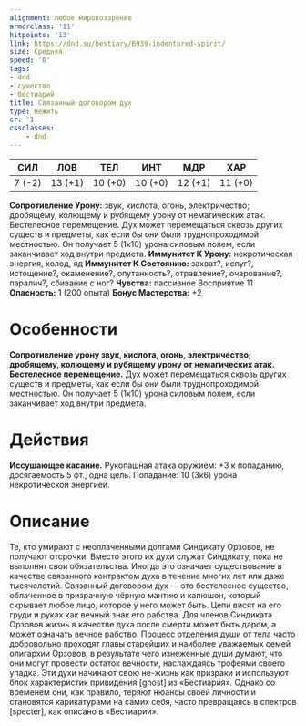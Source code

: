 ```yaml
---
alignment: любое мировоззрение
armorclass: '11'
hitpoints: '13'
link: https://dnd.su/bestiary/6939-indentured-spirit/
size: Средняя
speed: '0'
tags:
- dnd
- существо
- бестиарий
title: Связанный договором дух
type: Нежить
cr: '1'
cssclasses:
    - dnd
---
```



| СИЛ | ЛОВ | ТЕЛ | ИНТ | МДР | ХАР |
|---|---|---|---|---|---|
| 7 (-2) | 13 (+1) | 10 (+0) | 10 (+0) | 12 (+1) | 11 (+0) |
**Сопротивление Урону:** звук, кислота, огонь, электричество; дробящему, колющему и рубящему урону от немагических атак.
Бестелесное перемещение. Дух может перемещаться сквозь других существ и предметы, как если бы они были труднопроходимой местностью. Он получает 5 (1к10) урона силовым полем, если заканчивает ход внутри предмета.
**Иммунитет К Урону:** некротическая энергия, холод, яд
**Иммунитет К Состоянию:** захват?, испуг?, истощение?, окаменение?, опутанность?, отравление?, очарование?, паралич?, сбивание с ног?
**Чувства:** пассивное Восприятие 11
**Опасность:** 1 (200 опыта)
**Бонус Мастерства:** +2


# Особенности
**Сопротивление урону звук, кислота, огонь, электричество; дробящему, колющему и рубящему урону от немагических атак.** 
**Бестелесное перемещение.** Дух может перемещаться сквозь других существ и предметы, как если бы они были труднопроходимой местностью. Он получает 5 (1к10) урона силовым полем, если заканчивает ход внутри предмета.


# Действия
**Иссушающее касание.** Рукопашная атака оружием: +3 к попаданию, досягаемость 5 фт., одна цель. Попадание: 10 (3к6) урона некротической энергией.


# Описание
Те, кто умирают с неоплаченными долгами Синдикату Орзовов, не получают отсрочки. Вместо этого их духи служат Синдикату, пока не выполнят свои обязательства. Иногда это означает существование в качестве связанного контрактом духа в течение многих лет или даже тысячелетий. Связанный договором дух — это бестелесное существо, облаченное в призрачную чёрную мантию и капюшон, который скрывает любое лицо, которое у него может быть. Цепи висят на его груди и руках как вечный знак его рабства. Для членов Синдиката Орзовов жизнь в качестве духа после смерти может быть даром, а может означать вечное рабство. Процесс отделения души от тела часто добровольно проходят главы старейших и наиболее уважаемых семей олигархии Орзовов, в результате чего изнеженные души думают, что они могут провести остаток вечности, наслаждаясь трофеями своего упадка. Эти духи начинают свою не-жизнь как призраки и используют блок характеристик привидения [ghost] из «Бестиария». Однако со временем они, как правило, теряют нюансы своей личности и становятся карикатурами на самих себя, часто превращаясь в спектров [specter], как описано в «Бестиарии».